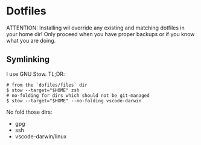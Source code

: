 # Dotfiles

ATTENTION: Installing wil override any existing and matching dotfiles in your home dir! Only proceed when you have proper backups or if you know what you are doing.

## Symlinking

I use GNU Stow. TL;DR:

```
# from the `dofiles/files` dir
$ stow --target="$HOME" zsh
# no-folding for dirs which should not be git-managed
$ stow --target="$HOME" --no-folding vscode-darwin
```

No fold those dirs:

- gpg
- ssh
- vscode-darwin/linux
